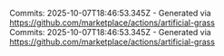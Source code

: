 Commits: 2025-10-07T18:46:53.345Z - Generated via https://github.com/marketplace/actions/artificial-grass
<br>
Commits: 2025-10-07T18:46:53.345Z - Generated via https://github.com/marketplace/actions/artificial-grass
<br>
